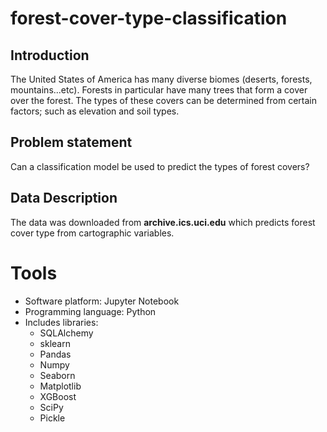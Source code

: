 # forest-cover-type-classification
## Introduction
The United States of America has many diverse biomes (deserts, forests, mountains...etc).
Forests in particular have many trees that form a cover over the forest.
The types of these covers can be determined from certain factors; such as elevation and soil types.

## Problem statement
Can a classification model be used to predict the types of forest covers?

## Data Description
The data was downloaded from **archive.ics.uci.edu** which predicts forest cover type from cartographic variables.

# Tools
- Software platform: Jupyter Notebook
- Programming language: Python
- Includes libraries:
  - SQLAlchemy
  - sklearn
  - Pandas
  - Numpy
  - Seaborn
  - Matplotlib
  - XGBoost
  - SciPy
  - Pickle
